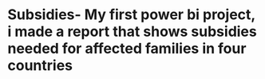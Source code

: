 # Subsidies- My first power bi project, i made a report that shows subsidies needed for affected families in four countries
